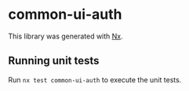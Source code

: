 # common-ui-auth

This library was generated with [Nx](https://nx.dev).

## Running unit tests

Run `nx test common-ui-auth` to execute the unit tests.
